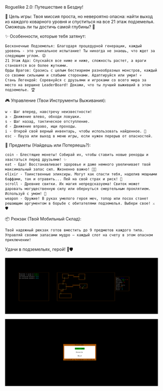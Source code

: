 Roguelike 2.0: Путешествие в Бездну!

🚪 Цель игры:
Твоя миссия проста, но невероятно опасна: найти выход из каждого коварного уровня и спуститься на все 21 этаж подземелья. Сможешь ли ты достичь самой глубины? 💪

✨ Особенности, которые тебя затянут:

    Бесконечные Подземелья: Благодаря процедурной генерации, каждый уровень - это уникальное испытание! Ты никогда не знаешь, что ждет за следующим углом. 😲
    21 Этаж Ада: Спускайся все ниже и ниже, сложность растет, а враги становятся все более жуткими.
    Орды Врагов: Сразись с целым бестиарием разнообразных монстров, каждый со своими сильными и слабыми сторонами. Адаптируйся или умри! 💀
    Стань Легендой: Соревнуйся с друзьями и игроками со всего мира за место на вершине LeaderBoard! Докажи, что ты лучший выживший в этом подземелье. 🏆

🎮 Управление (Твои Инструменты Выживания):

    w - Шаг вперед, навстречу неизвестности!
    a - Движение влево, обходи ловушки.
    s - Шаг назад, тактическое отступление.
    d - Движение вправо, ищи проходы.
    i - Открой свой верный инвентарь, чтобы использовать найденное. 🎒
    esc - Пауза или выход в меню игры, если нужен перерыв от опасностей.

💎 Предметы (Найдешь или Потеряешь?):

    coin - Блестящие монеты! Собирай их, чтобы ставить новые рекорды и хвастаться перед друзьями! ✨
    eat - Еда! Восстанавливает здоровье и даже немного увеличивает твой максимальный запас сил. Жизненно важно! 🍎🍗
    elixir - Таинственные эликсиры. Могут как спасти тебя, наделив мощными баффами, так и отравить... Пей на свой страх и риск! 🧪
    scroll - Древние свитки. Их магия непредсказуема! Свиток может даровать могущественную силу или обернуться смертельным проклятием. Используй с умом! 📜
    weapon - Оружие! В руках умелого героя меч, топор или посох станет решающим аргументом в борьбе с обитателями подземелья. Выбери свое! ⚔️🛡️

📦 Рюкзак (Твой Мобильный Склад):

    Твой надежный рюкзак готов вместить до 9 предметов каждого типа. Управляй своими запасами мудро – каждый слот на счету в этом опасном приключении!

Удачи в подземельях, герой! 💪🛡️

![game](images/game.png)

![mainmenu](images/mainmenu.png)















